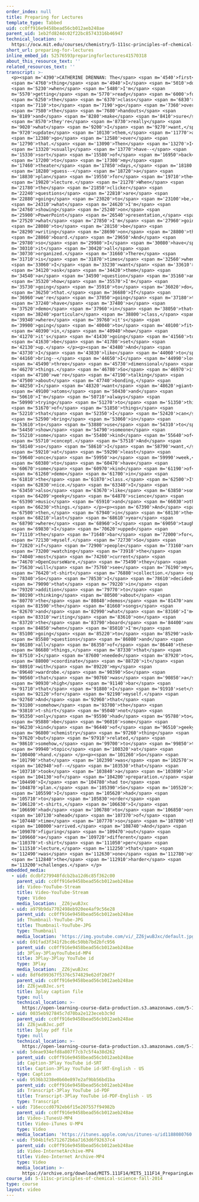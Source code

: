 ```yaml
---
order_index: null
title: Preparing for Lectures
template_type: Tabbed
uid: cc0ff916e9458bead56cb012aeb248ae
parent_uid: 1eb2fd824dc02f22bc85743316b46947
technical_location: >-
  https://ocw.mit.edu/courses/chemistry/5-111sc-principles-of-chemical-science-fall-2014/instructor-insights/preparing-for-lectures
short_url: preparing-for-lectures
inline_embed_id: 52576593preparingforlectures41570318
about_this_resource_text: ''
related_resources_text: ''
transcript: >-
  <p><span m='4390'>CATHERINE DRENNAN: The</span> <span m='4540'>first</span>
  <span m='4760'>thing</span> <span m='4940'>I</span> <span m='5010'>do</span>
  <span m='5230'>when</span> <span m='5480'>I'm</span> <span
  m='5570'>getting</span> <span m='5770'>ready</span> <span m='6000'>for</span>
  <span m='6250'>the</span> <span m='6370'>class</span> <span m='6830'>is</span>
  <span m='7110'>to</span> <span m='7190'>go</span> <span m='7360'>over</span>
  <span m='7580'>the</span> <span m='7680'>handouts</span> <span
  m='8189'>and</span> <span m='8280'>make</span> <span m='8410'>sure</span>
  <span m='8570'>they're</span> <span m='8730'>really</span> <span
  m='9020'>what</span> <span m='9200'>I</span> <span m='9270'>want,</span> <span
  m='9720'>update</span> <span m='10130'>them,</span> <span m='11770'>and</span>
  <span m='12380'>go</span> <span m='12580'>over</span> <span
  m='12790'>that.</span> <span m='13090'>Then</span> <span m='13270'>I</span>
  <span m='13320'>usually</span> <span m='13770'>have--</span> <span
  m='15330'>sort</span> <span m='15580'>of</span> <span m='16950'>back</span>
  <span m='17200'>to</span> <span m='17300'>my</span> <span
  m='17460'>theater</span> <span m='17850'>days,</span> <span m='18180'>I</span>
  <span m='18280'>guess--</span> <span m='18720'>a</span> <span
  m='18830'>plan</span> <span m='19550'>for</span> <span m='19710'>the</span>
  <span m='19820'>lecture.</span> <span m='21270'>When</span> <span
  m='21780'>the</span> <span m='21850'>clicker</span> <span
  m='22240'>questions</span> <span m='22810'>are</span> <span
  m='22880'>going</span> <span m='23020'>to</span> <span m='23100'>be,</span>
  <span m='24310'>what</span> <span m='24620'>I'm</span> <span
  m='24760'>showing</span> <span m='25240'>on</span> <span
  m='25900'>PowerPoint</span> <span m='26540'>presentation,</span> <span
  m='27520'>what</span> <span m='27850'>I'm</span> <span m='27960'>going</span>
  <span m='28080'>to</span> <span m='28150'>be</span> <span
  m='28290'>writing</span> <span m='28690'>on</span> <span m='28800'>the</span>
  <span m='28860'>board.</span> <span m='29650'>And</span> <span
  m='29780'>so</span> <span m='29980'>I</span> <span m='30080'>have</span> <span
  m='30310'>it</span> <span m='30420'>all</span> <span
  m='30730'>organized.</span> <span m='31660'>There</span> <span
  m='31710'>is</span> <span m='31870'>times</span> <span m='32560'>when</span>
  <span m='33060'>I</span> <span m='33230'>want</span> <span m='33610'>to</span>
  <span m='34120'>ask</span> <span m='34420'>them</span> <span
  m='34540'>a</span> <span m='34590'>question</span> <span m='35160'>and</span>
  <span m='35320'>how</span> <span m='35570'>I'm</span> <span
  m='35730'>going</span> <span m='35910'>to</span> <span m='36020'>do</span>
  <span m='36250'>that.</span> <span m='36680'>If</span> <span
  m='36960'>we're</span> <span m='37050'>going</span> <span m='37180'>to</span>
  <span m='37240'>have</span> <span m='37480'>a</span> <span
  m='37520'>demo</span> <span m='37960'>in</span> <span m='38050'>that</span>
  <span m='38240'>particular</span> <span m='38800'>class,</span> <span
  m='39340'>where</span> <span m='39760'>it's</span> <span
  m='39900'>going</span> <span m='40040'>to</span> <span m='40100'>fit</span>
  <span m='40390'>in,</span> <span m='40940'>how</span> <span
  m='41270'>it's</span> <span m='41430'>going</span> <span m='41560'>to</span>
  <span m='41630'>be</span> <span m='41780'>set</span> <span
  m='42130'>up.</span> </p><p><span m='43480'>And</span> <span
  m='43730'>I</span> <span m='43830'>like</span> <span m='44060'>to</span> <span
  m='44160'>bring--</span> <span m='44650'>I</span> <span m='44990'>love</span>
  <span m='45490'>three</span> <span m='45730'>dimensional</span> <span
  m='46270'>things.</span> <span m='46780'>So</span> <span m='46970'>if</span>
  <span m='47100'>we're</span> <span m='47190'>talking</span> <span
  m='47500'>about</span> <span m='47740'>bonding,</span> <span
  m='48250'>I</span> <span m='48320'>want</span> <span m='48620'>giant</span>
  <span m='49100'>atoms</span> <span m='50430'>and</span> <span
  m='50610'>I'm</span> <span m='50710'>always</span> <span
  m='50990'>trying</span> <span m='51270'>to</span> <span m='51350'>think</span>
  <span m='51670'>of</span> <span m='51850'>things</span> <span
  m='52210'>that</span> <span m='52350'>I</span> <span m='52420'>can</span>
  <span m='52590'>bring</span> <span m='53060'>in</span> <span
  m='53610'>to</span> <span m='53880'>use</span> <span m='54310'>to</span> <span
  m='54450'>show</span> <span m='54790'>someone</span> <span
  m='55210'>some</span> <span m='55400'>kind</span> <span m='55640'>of</span>
  <span m='55710'>concept.</span> <span m='57510'>And</span> <span
  m='58140'>so</span> <span m='58610'>I</span> <span m='58790'>want,</span>
  <span m='59210'>at</span> <span m='59290'>least</span> <span
  m='59640'>once</span> <span m='59950'>a</span> <span m='59990'>week,</span>
  <span m='60380'>to</span> <span m='60470'>have</span> <span
  m='60670'>some</span> <span m='60970'>kind</span> <span m='61190'>of</span>
  <span m='61260'>demo</span> <span m='61700'>in</span> <span
  m='61810'>the</span> <span m='61870'>class.</span> <span m='62500'>It's</span>
  <span m='62830'>nice.</span> <span m='63340'>I</span> <span
  m='63450'>also</span> <span m='63670'>like</span> <span m='63850'>some</span>
  <span m='64209'>geeky</span> <span m='64870'>science</span> <span
  m='65390'>music</span> <span m='65910'>and</span> <span m='66030'>other</span>
  <span m='66230'>things.</span> </p><p><span m='67390'>And</span> <span
  m='67500'>then,</span> <span m='67940'>in</span> <span m='68130'>the</span>
  <span m='68210'>last</span> <span m='68610'>year</span> <span
  m='68790'>where</span> <span m='68960'>I</span> <span m='69050'>taught,</span>
  <span m='69830'>I</span> <span m='70620'>upped</span> <span
  m='71110'>the</span> <span m='71640'>bar</span> <span m='72000'>for</span>
  <span m='72130'>myself.</span> <span m='72730'>So</span> <span
  m='72820'>if</span> <span m='72900'>people</span> <span m='73160'>are</span>
  <span m='73200'>watching</span> <span m='73910'>the</span> <span
  m='74040'>most</span> <span m='74260'>current</span> <span
  m='74670'>OpenCourseWare,</span> <span m='75490'>they</span> <span
  m='75630'>will</span> <span m='75760'>see</span> <span m='76190'>my</span>
  <span m='76420'>t-shirt</span> <span m='76880'>collection.</span> <span
  m='78340'>So</span> <span m='78530'>I</span> <span m='78610'>decided</span>
  <span m='79090'>that</span> <span m='79220'>in</span> <span
  m='79320'>addition</span> <span m='79770'>to</span> <span
  m='80190'>thinking</span> <span m='80500'>about</span> <span
  m='80770'>the</span> <span m='80840'>demos</span> <span m='81470'>and</span>
  <span m='81590'>the</span> <span m='81660'>songs</span> <span
  m='82670'>and</span> <span m='82990'>what</span> <span m='83160'>I'm</span>
  <span m='83310'>writing</span> <span m='83610'>on</span> <span
  m='83720'>the</span> <span m='83790'>board</span> <span m='84400'>and</span>
  <span m='84850'>when</span> <span m='85010'>I'm</span> <span
  m='85100'>going</span> <span m='85220'>to</span> <span m='85290'>ask</span>
  <span m='85580'>questions</span> <span m='86080'>and</span> <span
  m='86180'>all</span> <span m='86350'>of</span> <span m='86440'>these</span>
  <span m='86680'>things,</span> <span m='87330'>that</span> <span
  m='87510'>I</span> <span m='87600'>needed</span> <span m='87920'>to</span>
  <span m='88000'>coordinate</span> <span m='88720'>it</span> <span
  m='88910'>with</span> <span m='89220'>my</span> <span
  m='89640'>wardrobe.</span> <span m='90390'>So</span> <span
  m='90560'>that</span> <span m='90760'>was</span> <span m='90850'>a</span>
  <span m='90930'>high</span> <span m='91140'>bar</span> <span
  m='91710'>that</span> <span m='91880'>I</span> <span m='91910'>set</span>
  <span m='92120'>for</span> <span m='92190'>myself.</span> <span
  m='92760'>And</span> <span m='92960'>that</span> <span
  m='93100'>somehow</span> <span m='93700'>the</span> <span
  m='93810'>t-shirt</span> <span m='95040'>not</span> <span
  m='95350'>only</span> <span m='95590'>had</span> <span m='95780'>to</span>
  <span m='95880'>be</span> <span m='96010'>some</span> <span
  m='96230'>kind</span> <span m='96440'>of</span> <span m='96510'>geeky</span>
  <span m='96800'>chemistry</span> <span m='97260'>thing</span> <span
  m='97620'>but</span> <span m='97910'>related,</span> <span
  m='98610'>somehow,</span> <span m='99700'>to</span> <span m='99850'>the</span>
  <span m='99940'>topic</span> <span m='100320'>at</span> <span
  m='100400'>hand.</span> </p><p><span m='101260'>So</span> <span
  m='101790'>that</span> <span m='102390'>was</span> <span m='102570'>one</span>
  <span m='102940'>of--</span> <span m='103530'>that</span> <span
  m='103710'>took</span> <span m='103840'>a</span> <span m='103890'>lot</span>
  <span m='104130'>of</span> <span m='104200'>preparation.</span> <span
  m='104490'>I</span> <span m='104780'>had to</span> <span
  m='104870'>plan.</span> <span m='105390'>So</span> <span m='105520'>if</span>
  <span m='105590'>I</span> <span m='105620'>had</span> <span
  m='105710'>to</span> <span m='105830'>order</span> <span
  m='106120'>t-shirts,</span> <span m='106630'>I</span> <span
  m='106690'>had</span> <span m='106780'>to</span> <span m='106850'>order</span>
  <span m='107130'>ahead</span> <span m='107370'>of</span> <span
  m='107440'>time</span> <span m='107770'>so</span> <span m='107890'>they</span>
  <span m='108000'>arrived.</span> <span m='108740'>And</span> <span
  m='109070'>figuring</span> <span m='109470'>out</span> <span
  m='109660'>a</span> <span m='109720'>different</span> <span
  m='110370'>t-shirt</span> <span m='111050'>per</span> <span
  m='111510'>lecture,</span> <span m='112250'>that</span> <span
  m='112490'>was</span> <span m='112630'>one</span> <span m='112780'>of</span>
  <span m='112840'>the</span> <span m='112910'>harder</span> <span
  m='113200'>challenges.</span> </p>
embedded_media:
  - uid: dcdbf279948fdcb2ba12d6c85f362c00
    parent_uid: cc0ff916e9458bead56cb012aeb248ae
    id: Video-YouTube-Stream
    title: Video-YouTube-Stream
    type: Video
    media_location: _ZZ6jwuBJxc
  - uid: a979b9da7702498eb920ee4af9c56e28
    parent_uid: cc0ff916e9458bead56cb012aeb248ae
    id: Thumbnail-YouTube-JPG
    title: Thumbnail-YouTube-JPG
    type: Thumbnail
    media_location: 'https://img.youtube.com/vi/_ZZ6jwuBJxc/default.jpg'
  - uid: 691fad3f341f2bcd6c50bb7bd2bfc956
    parent_uid: cc0ff916e9458bead56cb012aeb248ae
    id: 3Play-3PlayYouTubeid-MP4
    title: 3Play-3Play YouTube id
    type: 3Play
    media_location: _ZZ6jwuBJxc
  - uid: 8df6d99367f5376c574829e62df20d7f
    parent_uid: cc0ff916e9458bead56cb012aeb248ae
    id: ZZ6jwuBJxc.srt
    title: 3play caption file
    type: null
    technical_location: >-
      https://open-learning-course-data-production.s3.amazonaws.com/5-111sc-principles-of-chemical-science-fall-2014/8df6d99367f5376c574829e62df20d7f_ZZ6jwuBJxc.srt
  - uid: 0035eb927845c7d70ba2e123eceb3c9d
    parent_uid: cc0ff916e9458bead56cb012aeb248ae
    id: ZZ6jwuBJxc.pdf
    title: 3play pdf file
    type: null
    technical_location: >-
      https://open-learning-course-data-production.s3.amazonaws.com/5-111sc-principles-of-chemical-science-fall-2014/0035eb927845c7d70ba2e123eceb3c9d_ZZ6jwuBJxc.pdf
  - uid: 5deae934efd8a807f7cb7c5f4a38d262
    parent_uid: cc0ff916e9458bead56cb012aeb248ae
    id: Caption-3Play YouTube id-SRT
    title: Caption-3Play YouTube id-SRT-English - US
    type: Caption
  - uid: 9536b3238e0b60e897e2af9bb56bd1ba
    parent_uid: cc0ff916e9458bead56cb012aeb248ae
    id: Transcript-3Play YouTube id-PDF
    title: Transcript-3Play YouTube id-PDF-English - US
    type: Transcript
  - uid: 716ecccd0792eb6f15e207557f94982b
    parent_uid: cc0ff916e9458bead56cb012aeb248ae
    id: Video-iTunesU-MP4
    title: Video-iTunes U-MP4
    type: Video
    media_location: 'https://itunes.apple.com/us/itunes-u/id1188080760'
  - uid: f504b1fe5712672b6a7163d6f92637c4
    parent_uid: cc0ff916e9458bead56cb012aeb248ae
    id: Video-InternetArchive-MP4
    title: Video-Internet Archive-MP4
    type: Video
    media_location: >-
      https://archive.org/download/MIT5.111F14/MIT5_111F14_PreparingLectures_300k.mp4
course_id: 5-111sc-principles-of-chemical-science-fall-2014
type: course
layout: video
---
```

